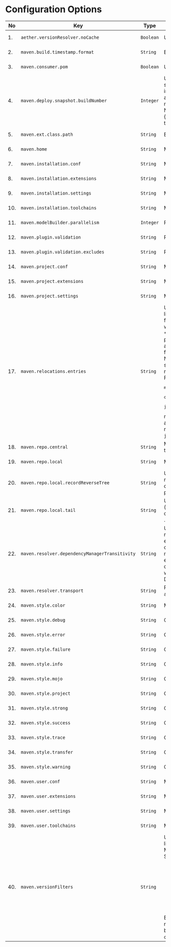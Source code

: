 
# Configuration Options
<!--
Licensed to the Apache Software Foundation (ASF) under one
or more contributor license agreements.  See the NOTICE file
distributed with this work for additional information
regarding copyright ownership.  The ASF licenses this file
to you under the Apache License, Version 2.0 (the
"License"); you may not use this file except in compliance
with the License.  You may obtain a copy of the License at

    http://www.apache.org/licenses/LICENSE-2.0

Unless required by applicable law or agreed to in writing,
software distributed under the License is distributed on an
"AS IS" BASIS, WITHOUT WARRANTIES OR CONDITIONS OF ANY
KIND, either express or implied.  See the License for the
specific language governing permissions and limitations
under the License.
-->





| No | Key | Type | Description | Default Value | Since | Source |
| --- | --- | --- | --- | --- | --- | --- |
| 1. | `aether.versionResolver.noCache` | `Boolean` | User property for disabling version resolver cache. |  `false`  | 3.0.0 | User properties |
| 2. | `maven.build.timestamp.format` | `String` | Build timestamp format. |  `yyyy-MM-dd'T'HH:mm:ssXXX`  | 3.0.0 | Model properties |
| 3. | `maven.consumer.pom` | `Boolean` | User property for enabling/disabling the consumer POM feature. |  `true`  | 4.0.0 | User properties |
| 4. | `maven.deploy.snapshot.buildNumber` | `Integer` | User property for overriding calculated "build number" for snapshot deploys. Caution: this property should NOT be used only in special situations, like "aligning" several subprojects to perform a "snapshot lock down". Value given here must be {@code maxRemoteBuildNumber + 1} or greater, otherwise build will fail. Note: this feature is present in Maven 3.9.7 but with different key: {@code maven.buildNumber} . In Maven 4 as part of cleanup effort this key was renamed to properly reflect its purpose. |  -  | 4.0.0 | User properties |
| 5. | `maven.ext.class.path` | `String` | Extensions class path. |  -  |  | User properties |
| 6. | `maven.home` | `String` | Maven home. |  -  | 3.0.0 | User properties |
| 7. | `maven.installation.conf` | `String` | Maven installation configuration directory. |  `${maven.home}/conf`  | 4.0.0 | User properties |
| 8. | `maven.installation.extensions` | `String` | Maven installation extensions. |  `${maven.installation.conf}/extensions.xml`  | 4.0.0 | User properties |
| 9. | `maven.installation.settings` | `String` | Maven installation settings. |  `${maven.installation.conf}/settings.xml`  | 4.0.0 | User properties |
| 10. | `maven.installation.toolchains` | `String` | Maven installation toolchains. |  `${maven.installation.conf}/toolchains.xml`  | 4.0.0 | User properties |
| 11. | `maven.modelBuilder.parallelism` | `Integer` | ProjectBuilder parallelism. |  `cores/2 + 1`  | 4.0.0 | User properties |
| 12. | `maven.plugin.validation` | `String` | Plugin validation level. |  `inline`  | 3.9.2 | User properties |
| 13. | `maven.plugin.validation.excludes` | `String` | Plugin validation exclusions. |  -  | 3.9.6 | User properties |
| 14. | `maven.project.conf` | `String` | Maven project configuration directory. |  `${session.rootDirectory}/.mvn`  | 4.0.0 | User properties |
| 15. | `maven.project.extensions` | `String` | Maven project extensions. |  `${maven.project.conf}/extensions.xml`  | 4.0.0 | User properties |
| 16. | `maven.project.settings` | `String` | Maven project settings. |  `${maven.project.conf}/settings.xml`  | 4.0.0 | User properties |
| 17. | `maven.relocations.entries` | `String` | User controlled relocations. This property is a comma separated list of entries with the syntax <code>GAV&gt;GAV</code>. The first <code>GAV</code> can contain <code>\*</code> for any elem (so <code>\*:\*:\*</code> would mean ALL, something you don't want). The second <code>GAV</code> is either fully specified, or also can contain <code>\*</code>, then it behaves as "ordinary relocation": the coordinate is preserved from relocated artifact. Finally, if right hand <code>GAV</code> is absent (line looks like <code>GAV&gt;</code>), the left hand matching <code>GAV</code> is banned fully (from resolving). <br/> Note: the <code>&gt;</code> means project level, while <code>&gt;&gt;</code> means global (whole session level, so even plugins will get relocated artifacts) relocation. <br/> For example, <pre>maven.relocations.entries = org.foo:\*:\*>, \\<br/>    org.here:\*:\*>org.there:\*:\*, \\<br/>    javax.inject:javax.inject:1>>jakarta.inject:jakarta.inject:1.0.5</pre> means: 3 entries, ban <code>org.foo group</code> (exactly, so <code>org.foo.bar</code> is allowed), relocate <code>org.here</code> to <code>org.there</code> and finally globally relocate (see <code>&gt;&gt;</code> above) <code>javax.inject:javax.inject:1</code> to <code>jakarta.inject:jakarta.inject:1.0.5</code>. |  -  | 4.0.0 | User properties |
| 18. | `maven.repo.central` | `String` | Maven central repository URL. The property will have the value of the <code>MAVEN_REPO_CENTRAL</code> environment variable if it is defined. |  `https://repo.maven.apache.org/maven2`  | 4.0.0 | User properties |
| 19. | `maven.repo.local` | `String` | Maven local repository. |  `${maven.user.conf}/repository`  | 3.0.0 | User properties |
| 20. | `maven.repo.local.recordReverseTree` | `String` | User property for reverse dependency tree. If enabled, Maven will record ".tracking" directory into local repository with "reverse dependency tree", essentially explaining WHY given artifact is present in local repository. Default: <code>false</code>, will not record anything. |  `false`  | 3.9.0 | User properties |
| 21. | `maven.repo.local.tail` | `String` | User property for chained LRM: list of "tail" local repository paths (separated by comma), to be used with {@code org.eclipse.aether.util.repository.ChainedLocalRepositoryManager} . Default value: <code>null</code>, no chained LRM is used. |  -  | 3.9.0 | User properties |
| 22. | `maven.resolver.dependencyManagerTransitivity` | `String` | User property for selecting dependency manager behaviour regarding transitive dependencies and dependency management entries in their POMs. Maven 3 targeted full backward compatibility with Maven2, hence it ignored dependency management entries in transitive dependency POMs. Maven 4 enables "transitivity" by default, hence unlike Maven2, obeys dependency management entries deep in dependency graph as well. <br/> Default: <code>"true"</code>. |  `true`  | 4.0.0 | User properties |
| 23. | `maven.resolver.transport` | `String` | Resolver transport to use. Can be <code>default</code>, <code>wagon</code>, <code>apache</code>, <code>jdk</code> or <code>auto</code>. |  `default`  | 4.0.0 | User properties |
| 24. | `maven.style.color` | `String` | Maven output color mode. Allowed values are <code>auto</code>, <code>always</code>, <code>never</code>. |  `auto`  | 4.0.0 | User properties |
| 25. | `maven.style.debug` | `String` | Color style for debug messages. |  `bold,f:cyan`  | 4.0.0 | User properties |
| 26. | `maven.style.error` | `String` | Color style for error messages. |  `bold,f:red`  | 4.0.0 | User properties |
| 27. | `maven.style.failure` | `String` | Color style for failure messages. |  `bold,f:red`  | 4.0.0 | User properties |
| 28. | `maven.style.info` | `String` | Color style for info messages. |  `bold,f:blue`  | 4.0.0 | User properties |
| 29. | `maven.style.mojo` | `String` | Color style for mojo messages. |  `f:green`  | 4.0.0 | User properties |
| 30. | `maven.style.project` | `String` | Color style for project messages. |  `f:cyan`  | 4.0.0 | User properties |
| 31. | `maven.style.strong` | `String` | Color style for strong messages. |  `bold`  | 4.0.0 | User properties |
| 32. | `maven.style.success` | `String` | Color style for success messages. |  `bold,f:green`  | 4.0.0 | User properties |
| 33. | `maven.style.trace` | `String` | Color style for trace messages. |  `bold,f:magenta`  | 4.0.0 | User properties |
| 34. | `maven.style.transfer` | `String` | Color style for transfer messages. |  `f:bright-black`  | 4.0.0 | User properties |
| 35. | `maven.style.warning` | `String` | Color style for warning messages. |  `bold,f:yellow`  | 4.0.0 | User properties |
| 36. | `maven.user.conf` | `String` | Maven user configuration directory. |  `${user.home}/.m2`  | 4.0.0 | User properties |
| 37. | `maven.user.extensions` | `String` | Maven user extensions. |  `${maven.user.conf}/extensions.xml`  | 4.0.0 | User properties |
| 38. | `maven.user.settings` | `String` | Maven user settings. |  `${maven.user.conf}/settings.xml`  | 4.0.0 | User properties |
| 39. | `maven.user.toolchains` | `String` | Maven user toolchains. |  `${maven.user.home}/toolchains.xml`  | 4.0.0 | User properties |
| 40. | `maven.versionFilters` | `String` | User property for version filters expression, a semicolon separated list of filters to apply. By default, no version filter is applied (like in Maven 3). <br/> Supported filters: <ul> <li>"h" or "h(num)" - highest version or top list of highest ones filter</li> <li>"l" or "l(num)" - lowest version or bottom list of lowest ones filter</li> <li>"s" - contextual snapshot filter</li> <li>"e(G:A:V)" - predicate filter (leaves out G:A:V from range, if hit, V can be range)</li> </ul> Example filter expression: <code>"h(5);s;e(org.foo:bar:1)</code> will cause: ranges are filtered for "top 5" (instead full range), snapshots are banned if root project is not a snapshot, and if range for <code>org.foo:bar</code> is being processed, version 1 is omitted. |  -  | 4.0.0 | User properties |

